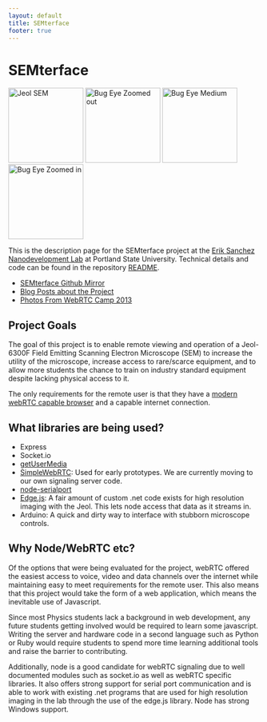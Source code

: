 ```yaml
---
layout: default
title: SEMterface
footer: true
---
```


# SEMterface

<a href="http://www.flickr.com/photos/bretc/12094290053/" title="Jeol SEM, on Flickr"><img class="img-polaroid" src="http://farm8.staticflickr.com/7374/12094290053_7ec70584dc_q.jpg" width="150" height="150" alt="Jeol SEM"></a>
<a href="http://www.flickr.com/photos/bretc/12080555383/" title="Bug Eye Zoomed out, on Flickr"><img class="img-polaroid" src="http://farm4.staticflickr.com/3746/12080555383_d7c40f33b3_q.jpg" width="150" height="150" alt="Bug Eye Zoomed out"></a>
<a href="http://www.flickr.com/photos/bretc/12080244105/" title="Bug Eye Medium, on Flickr"><img class="img-polaroid" src="http://farm8.staticflickr.com/7357/12080244105_1657b43f21_q.jpg" width="150" height="150" alt="Bug Eye Medium"></a>
<a href="http://www.flickr.com/photos/bretc/12080243605/" title="Bug Eye Zoomed in on Flickr"><img class="img-polaroid" src="http://farm8.staticflickr.com/7314/12080243605_3fe9322343_q.jpg" width="150" height="150" alt="Bug Eye Zoomed in"></a>

This is the description page for the SEMterface project at the [Erik Sanchez Nanodevelopment Lab](http://web.pdx.edu/~esanchez/sanchezTeam.html) at Portland State University.  Technical details and code can be found in the repository [README](https://github.com/bcomnes/SEMterface/blob/master/README.md).

- [SEMterface Github Mirror](https://github.com/bcomnes/SEMterface)
- [Blog Posts about the Project](/pages/tags/#SEMterface)
- [Photos From WebRTC Camp 2013](https://drive.google.com/folderview?id=0BwTZIu3XaN90SjM1TGJDNWphQnc&usp=sharing)

## Project Goals

The goal of this project is to enable remote viewing and operation of a Jeol-6300F Field Emitting Scanning Electron Microscope (SEM) to increase the utility of the microscope, increase access to rare/scarce equipment, and to allow more students the chance to train on industry standard equipment despite lacking physical access to it.

The only requirements for the remote user is that they have a [modern webRTC capable browser](http://iswebrtcreadyyet.com) and a capable internet connection.

## What libraries are being used?

- Express
- Socket.io
- [getUserMedia](https://github.com/HenrikJoreteg/getUserMedia)
- [SimpleWebRTC](http://simplewebrtc.com): Used for early prototypes.  We are currently moving to our own signaling server code.
- [node-serialport](https://github.com/voodootikigod/node-serialport)
- [Edge.js](https://github.com/tjanczuk/edge): A fair amount of  custom .net code exists for high resolution imaging with the Jeol.  This lets node access that data as it streams in.
- Arduino: A quick and dirty way to interface with stubborn microscope controls.


## Why Node/WebRTC etc?

Of the options that were being evaluated for the project, webRTC offered the easiest access to voice, video and data channels over the internet while maintaining easy to meet requirements for the remote user.  This also means that this project would take the form of a web application, which means the inevitable use of Javascript.  

Since most Physics students lack a background in web development, any future students getting involved would be required to learn some javascript.  Writing the server and hardware code in a second language such as Python or Ruby would require students to spend more time learning additional tools and raise the barrier to contributing.

Additionally, node is a good candidate for webRTC signaling due to well documented modules such as socket.io as well as webRTC specific libraries.  It also offers strong support for serial port communication and is able to work with existing .net programs that are used for high resolution imaging in the lab through the use of the edge.js library.  Node has strong Windows support.